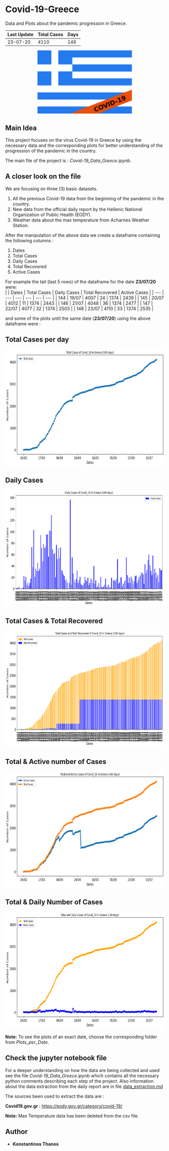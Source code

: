 # Covid-19-Greece
Data and Plots about the pandemic progression in Greece. 

| Last Update | Total Cases | Days |
|     ---     |     ---     |  --- |
|  23-07-20   |     4110    |  149 |

<p align="center">
  <img width="300" height="200" src="imgs/flag.png">
</p>

## Main Idea
This project focuses on the virus Covid-19 in Greece by using the necessary data and the corresponding plots for better understanding of the progression of the pandemic in the country.

The main file of the project is : *Covid-19_Data_Greece.ipynb*.  

## A closer look on the file

We are focusing on three (3) basic datasets.

1. All the previous Covid-19 data from the beginning of the pandemic in the country.
2. New data from the official daily report by the Hellenic National Organization of Public Health (EODY).
3. Weather data about the max temperature from Acharnes Weather Station.

After the manipulation of the above data we create a dataframe containing the following columns :

1. Dates
2. Total Cases
3. Daily Cases
4. Total Recovered
5. Active Cases

For example the tail (last 5 rows) of the dataframe for the date **23/07/20** were:  
|       |     Dates   |	Total Cases |	Daily Cases | Total Recovered | Active Cases | 
|  ---  |      ---    |     ---     |     ---    |       ---        |      ---     |
|  144  |    19/07    |    4007     |     24     |       1374       |      2439    |
|  145  |    20/07    |    4012     |     11     |       1374       |      2443    |
|  146  |    21/07    |    4048     |     36     |       1374       |      2477    |
|  147  |    22/07    |    4077     |     32     |       1374       |      2503    |
|  148  |    23/07    |    4110     |     33     |       1374       |      2535    |


and some of the plots until the same date (**23/07/20**) using the above dataframe were :

## Total Cases per day
<p align="center">
  <img width="750" height="370" src="Plots_per_Date/Plots_for_23-07-2020/TotalCases_23-07-2020.png">
</p>

## Daily Cases
<p align="center">
  <img width="750" height="370" src="Plots_per_Date/Plots_for_23-07-2020/DailyCasesBars_23-07-2020.png">
</p>

## Total Cases & Total Recovered
<p align="center">
  <img width="750" height="370" src="Plots_per_Date/Plots_for_23-07-2020/TotalCases_Recovered_23-07-2020.png">
</p>

## Total & Active number of Cases
<p align="center">
  <img width="750" height="370" src="Plots_per_Date/Plots_for_23-07-2020/Total_ActiveCases_23-07-2020.png">
</p>

## Total & Daily Number of Cases
<p align="center">
  <img width="750" height="370" src="Plots_per_Date/Plots_for_23-07-2020/TotalDaily_23-07-2020.png">
</p>

**Note:** To see the plots of an exact date, choose the corresponding folder from *Plots_per_Date*.

## Check the jupyter notebook file
For a deeper understanding on how the data are being collected and used see the file *Covid-19_Data_Greece.ipynb* which contains all the necessary python comments describing each step of the project. 
Also information about the data extraction from the daily report are in file [data_extraction.md](https://github.com/kostasthanos/Covid-19-Greece/blob/master/data_extraction.md)

The sources been used to extract the data are : 

**Covid19.gov.gr** : https://eody.gov.gr/category/covid-19/

**Note:** Max Temperature data has been deleted from the csv file.

## Author
* **Konstantinos Thanos**

